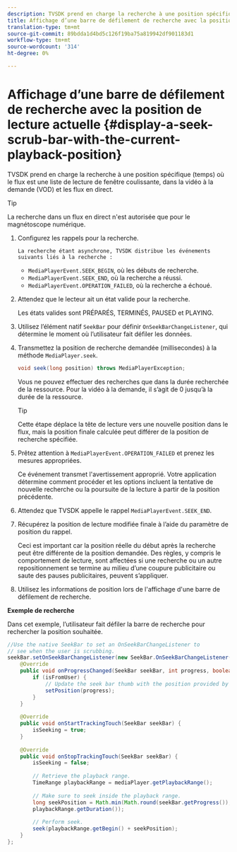 ```yaml
---
description: TVSDK prend en charge la recherche à une position spécifique (temps) où le flux est une liste de lecture de fenêtre coulissante, dans la vidéo à la demande (VOD) et les flux en direct.
title: Affichage d’une barre de défilement de recherche avec la position de lecture actuelle
translation-type: tm+mt
source-git-commit: 89bdda1d4bd5c126f19ba75a819942df901183d1
workflow-type: tm+mt
source-wordcount: '314'
ht-degree: 0%

---
```



# Affichage d’une barre de défilement de recherche avec la position de lecture actuelle {#display-a-seek-scrub-bar-with-the-current-playback-position}

TVSDK prend en charge la recherche à une position spécifique (temps) où le flux est une liste de lecture de fenêtre coulissante, dans la vidéo à la demande (VOD) et les flux en direct.

>[!TIP]
>
>La recherche dans un flux en direct n&#39;est autorisée que pour le magnétoscope numérique.

1. Configurez les rappels pour la recherche.

       La recherche étant asynchrone, TVSDK distribue les événements suivants liés à la recherche :
   
   * `MediaPlayerEvent.SEEK_BEGIN`, où les débuts de recherche.
   * `MediaPlayerEvent.SEEK_END`, où la recherche a réussi.
   * `MediaPlayerEvent.OPERATION_FAILED`, où la recherche a échoué.

1. Attendez que le lecteur ait un état valide pour la recherche.

   Les états valides sont PRÉPARÉS, TERMINÉS, PAUSED et PLAYING.
1. Utilisez l’élément natif `SeekBar` pour définir `OnSeekBarChangeListener`, qui détermine le moment où l’utilisateur fait défiler les données.
1. Transmettez la position de recherche demandée (millisecondes) à la méthode `MediaPlayer.seek`.

   ```java
   void seek(long position) throws MediaPlayerException;
   ```

   Vous ne pouvez effectuer des recherches que dans la durée recherchée de la ressource. Pour la vidéo à la demande, il s’agit de 0 jusqu’à la durée de la ressource.

   >[!TIP]
   >
   >Cette étape déplace la tête de lecture vers une nouvelle position dans le flux, mais la position finale calculée peut différer de la position de recherche spécifiée.

1. Prêtez attention à `MediaPlayerEvent.OPERATION_FAILED` et prenez les mesures appropriées.

   Ce événement transmet l&#39;avertissement approprié. Votre application détermine comment procéder et les options incluent la tentative de nouvelle recherche ou la poursuite de la lecture à partir de la position précédente.

1. Attendez que TVSDK appelle le rappel `MediaPlayerEvent.SEEK_END`.
1. Récupérez la position de lecture modifiée finale à l’aide du paramètre de position du rappel.

   Ceci est important car la position réelle du début après la recherche peut être différente de la position demandée. Des règles, y compris le comportement de lecture, sont affectées si une recherche ou un autre repositionnement se termine au milieu d’une coupure publicitaire ou saute des pauses publicitaires, peuvent s’appliquer.

1. Utilisez les informations de position lors de l&#39;affichage d&#39;une barre de défilement de recherche.

<!--<a id="example_EEB73818260C43C8B5AE12BA68548AB7"></a>-->

**Exemple de recherche**

Dans cet exemple, l’utilisateur fait défiler la barre de recherche pour rechercher la position souhaitée.

```java
//Use the native SeekBar to set an OnSeekBarChangeListener to 
// see when the user is scrubbing. 
seekBar.setOnSeekBarChangeListener(new SeekBar.OnSeekBarChangeListener() { 
    @Override 
    public void onProgressChanged(SeekBar seekBar, int progress, boolean isFromUser) { 
        if (isFromUser) { 
            // Update the seek bar thumb with the position provided by the user. 
            setPosition(progress); 
        } 
    } 
 
    @Override 
    public void onStartTrackingTouch(SeekBar seekBar) { 
        isSeeking = true; 
    } 
 
    @Override 
    public void onStopTrackingTouch(SeekBar seekBar) { 
        isSeeking = false; 
 
        // Retrieve the playback range. 
        TimeRange playbackRange = mediaPlayer.getPlaybackRange(); 
 
        // Make sure to seek inside the playback range. 
        long seekPosition = Math.min(Math.round(seekBar.getProgress()), 
        playbackRange.getDuration()); 
     
        // Perform seek. 
        seek(playbackRange.getBegin() + seekPosition); 
    } 
}; 
```

